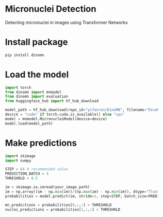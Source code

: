 # Micronuclei Detection
Detecting micronuclei in images using Transformer Networks


# Install package
```bash
pip install dinomn
```

# Load the model
```python
import torch
from dinomn import mnmodel
from dinomn import evaluation
from huggingface_hub import hf_hub_download

model_path = hf_hub_download(repo_id="yifanren/DinoMN", filename="DinoMN.pth")
device = "cuda" if torch.cuda.is_available() else "cpu"
model = mnmodel.MicronucleiModel(device=device)
model.load(model_path)
```

#  Make predictions
```python
import skimage
import numpy

STEP = 64 # recommended value
PREDICTION_BATCH = 4
THRESHOLD = 0.5

im = skimage.io.imread(your_image_path)
im = np.array((im - np.min(im))/(np.max(im) - np.min(im)), dtype="float32") # normalize image
probabilities = model.predict(im, stride=1, step=STEP, batch_size=PREDICTION_BATCH)

mn_predictions = probabilities[0,:,:] > THRESHOLD
nuclei_predictions = probabilities[1,:,:] > THRESHOLD
```